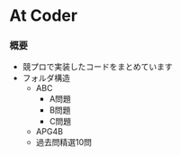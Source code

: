 # At Coder

### 概要
- 競プロで実装したコードをまとめています
- フォルダ構造
  - ABC
    - A問題
    - B問題
    - C問題
  - APG4B
  - 過去問精選10問
